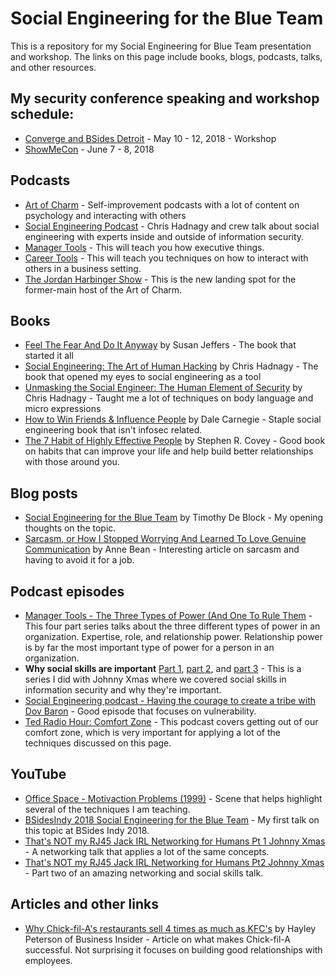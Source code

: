 # Social Engineering for the Blue Team

This is a repository for my Social Engineering for Blue Team presentation and workshop. The links on this page include books, blogs, podcasts, talks, and other resources.

## My security conference speaking and workshop schedule:
* [Converge and BSides Detroit](https://www.convergeconference.org/) - May 10 - 12, 2018 - Workshop
* [ShowMeCon](https://showmecon.com/) - June 7 - 8, 2018

## Podcasts
* [Art of Charm](https://theartofcharm.com/) - Self-improvement podcasts with a lot of content on psychology and interacting with others
* [Social Engineering Podcast](https://www.social-engineer.org/category/podcast/) - Chris Hadnagy and crew talk about social engineering with experts inside and outside of information security. 
* [Manager Tools](https://www.manager-tools.com/all-podcasts?field_content_domain_tid=4) - This will teach you how executive things.
* [Career Tools](https://www.manager-tools.com/all-podcasts) - This will teach you techniques on how to interact with others in a business setting.
* [The Jordan Harbinger Show](https://www.jordanharbinger.com/) - This is the new landing spot for the former-main host of the Art of Charm. 

## Books
* [Feel The Fear And Do It Anyway](https://www.amazon.com/Feel-Fear-Anyway-Indecision-Confidence/dp/B00OVMK152/ref=sr_1_4?s=books&ie=UTF8&qid=1518333130&sr=1-4&keywords=Feel+the+fear+and+do+it+anyway) by Susan Jeffers - The book that started it all
* [Social Engineering: The Art of Human Hacking](https://www.amazon.com/Social-Engineering-Art-Human-Hacking/dp/0470639539/ref=sr_1_1?ie=UTF8&qid=1518332959&sr=8-1&keywords=Social+Engineering) by Chris Hadnagy - The book that opened my eyes to social engineering as a tool
* [Unmasking the Social Engineer: The Human Element of Security](https://www.amazon.com/Unmasking-Social-Engineer-Element-Security/dp/1118608577/ref=sr_1_3?ie=UTF8&qid=1518332986&sr=8-3&keywords=chris+hadnagy) by Chris Hadnagy - Taught me a lot of techniques on body language and micro expressions
* [How to Win Friends & Influence People](https://www.amazon.com/How-Win-Friends-Influence-People-ebook/dp/B003WEAI4E/ref=sr_1_3?ie=UTF8&qid=1518932539&sr=8-3&keywords=how+to+win+friends+and+influence+people) by Dale Carnegie - Staple social engineering book that isn't infosec related.
* [The 7 Habit of Highly Effective People](https://www.amazon.com/Habits-Highly-Effective-People-Powerful-ebook/dp/B01069X4H0/ref=sr_1_1?ie=UTF8&qid=1521079249&sr=8-1&keywords=The+seven+habits+of+highly+effective+people) by Stephen R. Covey - Good book on habits that can improve your life and help build better relationships with those around you.

## Blog posts
* [Social Engineering for the Blue Team](https://www.timothydeblock.com/blog/2018/2/4/social-engineering-for-the-blue-team) by Timothy De Block - My opening thoughts on the topic.
* [Sarcasm, or How I Stopped Worrying And Learned To Love Genuine Communication](http://annebean.com/sarcasm/) by Anne Bean - Interesting article on sarcasm and having to avoid it for a job.  

## Podcast episodes
* [Manager Tools - The Three Types of Power (And One To Rule Them](https://www.manager-tools.com/2018/03/three-types-power-and-one-rule-them-part-1) - This four part series talks about the three different types of power in an organization. Expertise, role, and relationship power. Relationship power is by far the most important type of power for a person in an organization.
* **Why social skills are important** [Part 1](http://www.timothydeblock.com/eis/88), [part 2](http://www.timothydeblock.com/eis/89), and [part 3](http://www.timothydeblock.com/eis/90) - This is a series I did with Johnny Xmas where we covered social skills in information security and why they're important.
* [Social Engineering podcast - Having the courage to create a tribe with Dov Baron](https://www.social-engineer.org/podcast/ep-104-having-the-courage-to-create-a-tribe-with-dov-baron/) - Good episode that focuses on vulnerability. 
* [Ted Radio Hour: Comfort Zone](https://www.npr.org/programs/ted-radio-hour/606073044/comfort-zone) - This podcast covers getting out of our comfort zone, which is very important for applying a lot of the techniques discussed on this page. 

## YouTube
* [Office Space - Motivaction Problems (1999)](https://www.youtube.com/watch?v=cgg9byUy-V4) - Scene that helps highlight several of the techniques I am teaching. 
* [BSidesIndy 2018 Social Engineering for the Blue Team](https://www.youtube.com/watch?v=R48xhDeNruc&index=8&list=PL5KEeu8DI8tjaIThxTtUzGdJ42ljlvWEO) - My first talk on this topic at BSides Indy 2018.
* [That's NOT my RJ45 Jack IRL Networking for Humans Pt 1 Johnny Xmas](https://www.youtube.com/watch?v=KZzY2RMoE_Q) - A networking talk that applies a lot of the same concepts.
* [That's NOT my RJ45 Jack IRL Networking for Humans Pt2 Johnny Xmas](https://youtu.be/e_ivHDkSF2A) - Part two of an amazing networking and social skills talk.

## Articles and other links
* [Why Chick-fil-A's restaurants sell 4 times as much as KFC's](http://www.businessinsider.com/why-chick-fil-a-is-so-successful-2017-8) by Hayley Peterson of Business Insider - Article on what makes Chick-fil-A successful. Not surprising it focuses on building good relationships with employees.
